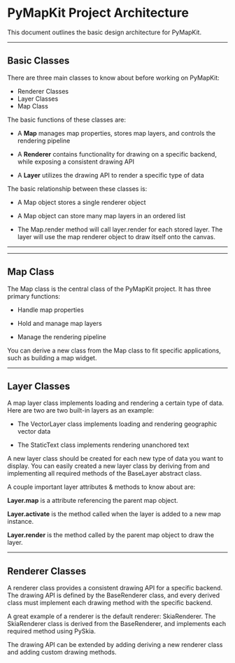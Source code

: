 PyMapKit Project Architecture
==
This document outlines the basic design architecture for PyMapKit.

---
## Basic Classes
There are three main classes to know about before working on PyMapKit:
- Renderer Classes
- Layer Classes
- Map Class

The basic functions of these classes are:

* A **Map** manages map properties, stores map layers, and controls the rendering pipeline

* A **Renderer** contains functionality for drawing on a specific backend, while exposing a consistent drawing API

* A **Layer** utilizes the drawing API to render a specific type of data


The basic relationship between these classes is:

* A Map object stores a single renderer object

* A Map object can store many map layers in an ordered list

* The Map.render method will call layer.render for each stored layer. The layer will use the map renderer object to draw itself onto the canvas.

---
---

## Map Class
The Map class is the central class of the PyMapKit project. 
It has three primary functions: 

- Handle map properties

- Hold and manage map layers

- Manage the rendering pipeline

You can derive a new class from the Map class to fit specific applications, such as building a map widget.

---
## Layer Classes
A map layer class implements loading and rendering a certain type of data. 
Here are two are two built-in layers as an example:

* The VectorLayer class implements loading and rendering geographic vector data

* The StaticText class implements rendering unanchored text

A new layer class should be created for each new type of data you want to display.
You can easily created a new layer class by deriving from and implementing all required methods of the BaseLayer abstract class. 

A couple important layer attributes & methods to know about are:

**Layer.map** is a attribute referencing the parent map object.

**Layer.activate** is the method called when the layer is added to a new map instance.

**Layer.render** is the method called by the parent map object to draw the layer.


---
## Renderer Classes
A renderer class provides a consistent drawing API for a specific backend.
The drawing API is defined by the BaseRenderer class, and every derived class must implement each drawing method with the specific backend. 

A great example of a renderer is the default renderer: SkiaRenderer. 
The SkiaRenderer class is derived from the BaseRenderer, and implements each required method using PySkia.

The drawing API can be extended by adding deriving a new renderer class and adding custom drawing methods.